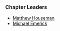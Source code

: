 ### Chapter Leaders

* [Matthew Houseman](mailto:matthew.houseman@owasp.org)
* [Michael Emerick](michael.emerick@owasp.org)
  
